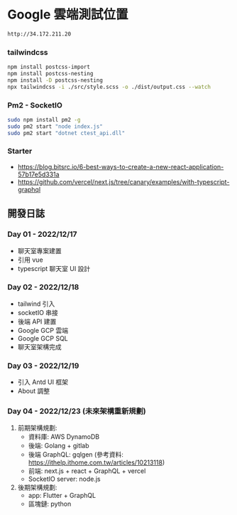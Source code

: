 # Google 雲端測試位置
```sh
http://34.172.211.20
```

### tailwindcss
```sh
npm install postcss-import
npm install postcss-nesting
npm install -D postcss-nesting
npx tailwindcss -i ./src/style.scss -o ./dist/output.css --watch
```

### Pm2 - SocketIO
```sh
sudo npm install pm2 -g
sudo pm2 start "node index.js"
sudo pm2 start "dotnet ctest_api.dll"
```

### Starter
 - https://blog.bitsrc.io/6-best-ways-to-create-a-new-react-application-57b17e5d331a
 - https://github.com/vercel/next.js/tree/canary/examples/with-typescript-graphql


## 開發日誌
### Day 01 - 2022/12/17
 - 聊天室專案建置
 - 引用 vue
 - typescript 聊天室 UI 設計

### Day 02 - 2022/12/18
 - tailwind 引入
 - socketIO 串接
 - 後端 API 建置
 - Google GCP 雲端
 - Google GCP SQL
 - 聊天室架構完成

### Day 03 - 2022/12/19
 - 引入 Antd UI 框架
 - About 調整

### Day 04 - 2022/12/23 (未來架構重新規劃) 
 1. 前期架構規劃: 
    - 資料庫: AWS DynamoDB
    - 後端: Golang + gitlab
    - 後端 GraphQL: gqlgen (參考資料: https://ithelp.ithome.com.tw/articles/10213118)
    - 前端: next.js + react + GraphQL + vercel
    - SocketIO server: node.js
 2. 後期架構規劃:
    - app: Flutter + GraphQL 
    - 區塊鏈: python

